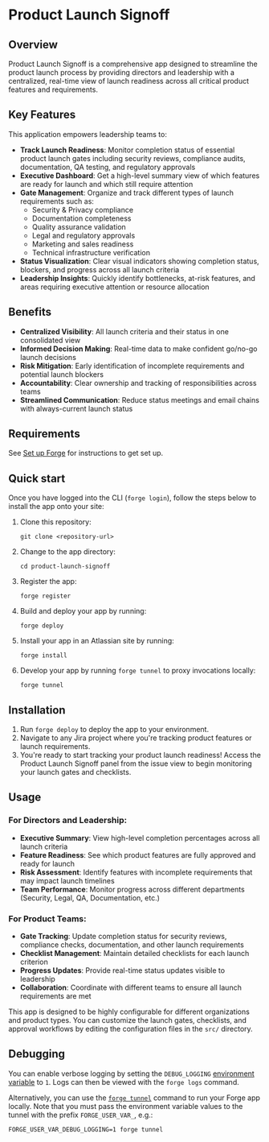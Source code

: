 # Product Launch Signoff



## Overview

Product Launch Signoff is a comprehensive app designed to streamline the product launch process by providing directors and leadership with a centralized, real-time view of launch readiness across all critical product features and requirements.

## Key Features

This application empowers leadership teams to:

- **Track Launch Readiness**: Monitor completion status of essential product launch gates including security reviews, compliance audits, documentation, QA testing, and regulatory approvals
- **Executive Dashboard**: Get a high-level summary view of which features are ready for launch and which still require attention
- **Gate Management**: Organize and track different types of launch requirements such as:
  - Security & Privacy compliance
  - Documentation completeness
  - Quality assurance validation
  - Legal and regulatory approvals
  - Marketing and sales readiness
  - Technical infrastructure verification
- **Status Visualization**: Clear visual indicators showing completion status, blockers, and progress across all launch criteria
- **Leadership Insights**: Quickly identify bottlenecks, at-risk features, and areas requiring executive attention or resource allocation

## Benefits

- **Centralized Visibility**: All launch criteria and their status in one consolidated view
- **Informed Decision Making**: Real-time data to make confident go/no-go launch decisions
- **Risk Mitigation**: Early identification of incomplete requirements and potential launch blockers
- **Accountability**: Clear ownership and tracking of responsibilities across teams
- **Streamlined Communication**: Reduce status meetings and email chains with always-current launch status

## Requirements

See [Set up Forge](https://developer.atlassian.com/platform/forge/set-up-forge/) for instructions to get set up.

## Quick start

Once you have logged into the CLI (`forge login`), follow the steps below to install the app onto your site:

1. Clone this repository:
    
    `git clone <repository-url>`
1. Change to the app directory:

    `cd product-launch-signoff`

1. Register the app:
   
    `forge register`

1. Build and deploy your app by running:

    `forge deploy`

1. Install your app in an Atlassian site by running:

    `forge install`

1. Develop your app by running `forge tunnel` to proxy invocations locally:

    `forge tunnel`

## Installation

1. Run `forge deploy` to deploy the app to your environment.
1. Navigate to any Jira project where you're tracking product features or launch requirements.
1. You're ready to start tracking your product launch readiness! Access the Product Launch Signoff panel from the issue view to begin monitoring your launch gates and checklists.

## Usage

### For Directors and Leadership:
- **Executive Summary**: View high-level completion percentages across all launch criteria
- **Feature Readiness**: See which product features are fully approved and ready for launch
- **Risk Assessment**: Identify features with incomplete requirements that may impact launch timelines
- **Team Performance**: Monitor progress across different departments (Security, Legal, QA, Documentation, etc.)

### For Product Teams:
- **Gate Tracking**: Update completion status for security reviews, compliance checks, documentation, and other launch requirements
- **Checklist Management**: Maintain detailed checklists for each launch criterion
- **Progress Updates**: Provide real-time status updates visible to leadership
- **Collaboration**: Coordinate with different teams to ensure all launch requirements are met

This app is designed to be highly configurable for different organizations and product types. You can customize the launch gates, checklists, and approval workflows by editing the configuration files in the `src/` directory.

## Debugging

You can enable verbose logging by setting the `DEBUG_LOGGING` [environment variable](https://developer.atlassian.com/platform/forge/environments/) to `1`. Logs can then be viewed with the `forge logs` command.

Alternatively, you can use the [`forge tunnel`](https://developer.atlassian.com/platform/forge/change-the-frontend-with-forge-ui/#set-up-tunneling) command to run your Forge app locally. Note that you must pass the environment variable values to the tunnel with the prefix `FORGE_USER_VAR_`, e.g.:

```
FORGE_USER_VAR_DEBUG_LOGGING=1 forge tunnel
```


